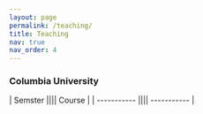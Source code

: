 ```yaml
---
layout: page
permalink: /teaching/
title: Teaching
nav: true
nav_order: 4
---
```


<h3>Columbia University</h3>

| Semster	|||| Course	|
| ----------- |||| ----------- |
